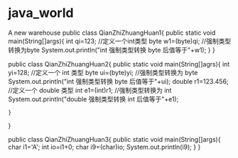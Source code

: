 # java_world
A new warehouse
public class QianZhiZhuangHuan1{
    public static void main(String[]args){
        int qi=123;                        //定义一个int类型
        byte w1=(byte)qi;                   //强制类型转换为byte
        System.out.println("int 强制类型转换 byte 后值等于"+w1);
    }
}

public class QianZhiZhuangHuan2{
    public static void main(String[]agrs){
        int  yi=128;                      //定义一个 int 类型
        byte ui=(byte)yi;                 //强制类型转换为 byte
        System.out.println("int 强制类型转换 byte 后值等于"+ui);
        double r1=123.456;                //定义一个 double 类型
        int    e1=(int)r1;                //强制类型转换为 int
        System.out.println("double 强制类型转换 int 后值等于"+e1);

    }
}

public class QianZhiZhuangHuan3{
    public static void main(String[]args){
        char i1='A';
        int  io=i1+0;
        char i9=(char)io;
        System.out.println(i9);
    }
}

